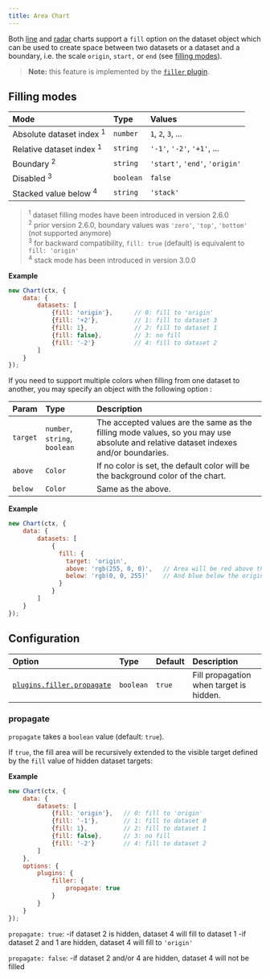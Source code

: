 ```yaml
---
title: Area Chart
---
```


Both [line](./line.mdx) and [radar](./radar.mdx) charts support a `fill` option on the dataset object which can be used to create space between two datasets or a dataset and a boundary, i.e. the scale `origin`, `start,` or `end` (see [filling modes](#filling-modes)).

> **Note:** this feature is implemented by the [`filler` plugin](https://github.com/chartjs/Chart.js/blob/master/src/plugins/plugin.filler.js).

## Filling modes

| Mode | Type | Values |
| :--- | :--- | :--- |
| Absolute dataset index <sup>1</sup> | `number` | `1`, `2`, `3`, ... |
| Relative dataset index <sup>1</sup> | `string` | `'-1'`, `'-2'`, `'+1'`, ... |
| Boundary <sup>2</sup> | `string` | `'start'`, `'end'`, `'origin'` |
| Disabled <sup>3</sup> | `boolean` | `false` |
| Stacked value below <sup>4</sup> | `string` | `'stack'` |

> <sup>1</sup> dataset filling modes have been introduced in version 2.6.0<br/>
> <sup>2</sup> prior version 2.6.0, boundary values was `'zero'`, `'top'`, `'bottom'` (not supported anymore)<br/>
> <sup>3</sup> for backward compatibility, `fill: true` (default) is equivalent to `fill: 'origin'`<br/>
> <sup>4</sup> stack mode has been introduced in version 3.0.0<br/>

**Example**

```javascript
new Chart(ctx, {
    data: {
        datasets: [
            {fill: 'origin'},      // 0: fill to 'origin'
            {fill: '+2'},          // 1: fill to dataset 3
            {fill: 1},             // 2: fill to dataset 1
            {fill: false},         // 3: no fill
            {fill: '-2'}           // 4: fill to dataset 2
        ]
    }
});
```

If you need to support multiple colors when filling from one dataset to another, you may specify an object with the following option :

| Param | Type | Description |
| :--- | :--- | :--- |
| `target` | `number`, `string`, `boolean` | The accepted values are the same as the filling mode values, so you may use absolute and relative dataset indexes and/or boundaries. |
| `above` | `Color` | If no color is set, the default color will be the background color of the chart. |
| `below` | `Color` | Same as the above. |

**Example**

```javascript
new Chart(ctx, {
    data: {
        datasets: [
            {
              fill: {
                target: 'origin',
                above: 'rgb(255, 0, 0)',   // Area will be red above the origin
                below: 'rgb(0, 0, 255)'    // And blue below the origin
              }
            }
        ]
    }
});
```

## Configuration

| Option | Type | Default | Description |
| :--- | :--- | :--- | :--- |
| [`plugins.filler.propagate`](#propagate) | `boolean` | `true` | Fill propagation when target is hidden.

### propagate

`propagate` takes a `boolean` value (default: `true`).

If `true`, the fill area will be recursively extended to the visible target defined by the `fill` value of hidden dataset targets:

**Example**

```javascript
new Chart(ctx, {
    data: {
        datasets: [
            {fill: 'origin'},   // 0: fill to 'origin'
            {fill: '-1'},       // 1: fill to dataset 0
            {fill: 1},          // 2: fill to dataset 1
            {fill: false},      // 3: no fill
            {fill: '-2'}        // 4: fill to dataset 2
        ]
    },
    options: {
        plugins: {
            filler: {
                propagate: true
            }
        }
    }
});
```

`propagate: true`:
-if dataset 2 is hidden, dataset 4 will fill to dataset 1
-if dataset 2 and 1 are hidden, dataset 4 will fill to `'origin'`

`propagate: false`:
-if dataset 2 and/or 4 are hidden, dataset 4 will not be filled
